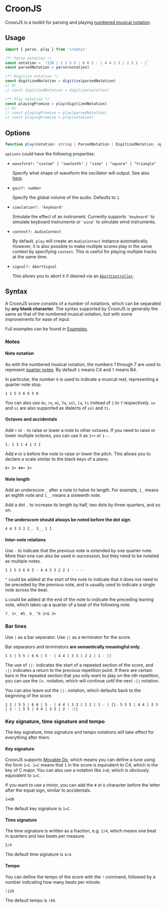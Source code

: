 # CroonJS

CroonJS is a toolkit for parsing and playing [numbered musical notation](https://en.wikipedia.org/wiki/Numbered_musical_notation).

## Usage

```typescript
import { parse, play } from 'croonjs'

/** Parse notation */
const notation = `!120 | 1 1 5 5 | 6 6 5 - | 4 4 3 3 | 2 2 1 - |`
const parsedNotation = parse(notation)

/** Digitize notation */
const digitizedNotation = digitize(parsedNotation)
// Or
// const digitizedNotation = digitize(notation)

/** Play notation */
const playingPromise = play(digitizedNotation)
// Or
// const playingPromise = play(parsedNotation)
// const playingPromise = play(notation)
```

## Options

```typescript
function play(notation: string | ParsedNotation | DigitizedNotation, options?: PlayOptions): Promise<unknown>
```

`options` could have the following properties:

- `waveform?: "custom" | "sawtooth" | "sine" | "square" | "triangle"`

  Specify what shape of waveform the oscillator will output. See also [here](https://developer.mozilla.org/en-US/docs/Web/API/OscillatorNode/type).

- `gain?: number`

  Specify the global volume of the audio. Defaults to `1`.

- `simulation?: 'keyboard'`

  Simulate the effect of an instrument. Currently supports `'keyboard'` to simulate keyboard instruments or `'wind'` to simulate wind instruments.

- `context?: AudioContext`

  By default, `play` will create an `AudioContext` instance automatically. However, it is also possible to make multiple scores play in the same context by specifying `context`. This is useful for playing multiple tracks at the same time.

- `signal?: AbortSignal`

  This allows you to abort it if desired via an [`AbortController`](https://developer.mozilla.org/en-US/docs/Web/API/AbortController).

## Syntax

A CroonJS score consists of a number of notations, which can be separated by **any blank character**. The syntax supported by CroonJS is generally the same as that of the numbered musical notation, but with some improvements for ease of input.

Full examples can be found in [Examples](./examples/).

### Notes

#### Note notation

As with the numbered musical notation, the numbers 1 through 7 are used to represent [quarter notes](https://en.wikipedia.org/wiki/Quarter_note). By default `1` means C4 and `7` means B4.

In particular, the number `0` is used to indicate a musical rest, representing a quarter note stop.

```
1 1 5 5 6 6 5 0
```

You can also use `do`, `re`, `mi`, `fa`, `sol`, `la`, `ti` instead of `1` to `7` respectively. `so` and `si` are also supported as dialects of `sol` and `ti`.

#### Octaves and accidentals

Add `+` or `-` to raise or lower a note to other octaves. If you need to raise or lower multiple octaves, you can use it as `1++` or `1--`.

```
1- 1 3 1 4 1 3 1
```

Add `#` or `b` before the note to raise or lower the pitch. This allows you to declare a scale similar to the black keys of a piano.

```
6+ 5+ #4+ 5+
```

#### Note length

Add an underscore `_` after a note to halve its length. For example, `1_` means an eighth note and `1__` means a sixteenth note.

Add a dot `.` to increase its length by half, two dots by three-quarters, and so on.

**The underscore should always be noted before the dot sign**.

```
4 4 3 3 2 2_. 3__ 1 1
```

#### Inter-note relations

Use `-` to indicate that the previous note is extended by one quarter note. More than one can also be used in succession, but they need to be notated as multiple notes.

```
1 1 5 5 6 6 5 - 4 4 3 3 2 2 1 - - -
```

`^` could be added at the start of the note to indicate that it does not need to be preceded by the previous note, and is usually used to indicate a single note across the beat.

`&` could be added at the end of the note to indicate the preceding leaning note, which takes up a quarter of a beat of the following note.

```
7_ 1+_ #5_ 6_ ^6 2+& 3+
```

### Bar lines

Use `|` as a bar separator. Use `||` as a terminator for the score.

Bar separators and terminators **are semantically meaningful only**.

```
1 1 | 5 5 | 6 6 | 5 - | 4 4 | 3 3 | 2 2 | 1 - ||
```

The use of `||:` indicates the start of a repeated section of the score, and `:||` indicates a return to the previous repetition point. If there are certain bars in the repeated section that you only want to play on the nth repetition, you can use the `[n.` notation, which will continue until the next `:||` notation.

You can also leave out the `||:` notation, which defaults back to the beginning of the score.

```
1 1 | 5 5 | 6 6 | 5 - | 4 4 | 3 3 | 2 2 | 1 - | [1. 5 5 5 | 4 4 | 3 3 | 2 - | 5 5 | 4 4 | 3 3 | 2 - :||
```

### Key signature, time signature and tempo

The key signature, time signature and tempo notations will take effect for everything after them.

#### Key signature

CroonJS supports [Movable Do](https://en.wikipedia.org/wiki/Solf%C3%A8ge#Variations), which means you can define a tune using the form `1=C`. `1=C` means that `1` in the score is equivalent to C4, which is the key of C major. You can also use a notation like `2=D`, which is obviously equivalent to `1=C`.

If you want to use a minor, you can add the `#` or `b` character before the letter after the equal sign, similar to accidentals.

```
1=bB
```

The default key signature is `1=C`.

#### Time signature

The time signature is written as a fraction, e.g. `2/4`, which means one beat in quarters and two beats per measure.

```
2/4
```

The default time signature is `4/4`.

#### Tempo

You can define the tempo of the score with the `!` command, followed by a number indicating how many beats per minute.

```
!120
```

The default tempo is `!60`.
